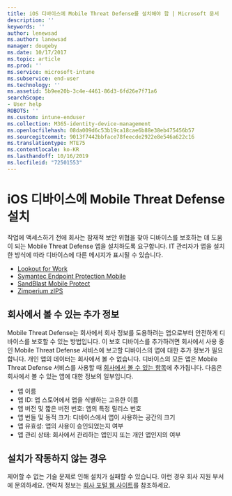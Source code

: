 ```yaml
---
title: iOS 디바이스에 Mobile Threat Defense를 설치해야 함 | Microsoft 문서
description: ''
keywords: ''
author: lenewsad
ms.author: lanewsad
manager: dougeby
ms.date: 10/17/2017
ms.topic: article
ms.prod: ''
ms.service: microsoft-intune
ms.subservice: end-user
ms.technology: ''
ms.assetid: 5b9ee20b-3c4e-4461-86d3-6fd26e7f71a6
searchScope:
- User help
ROBOTS: ''
ms.custom: intune-enduser
ms.collection: M365-identity-device-management
ms.openlocfilehash: 08da009d6c53b19ca18cae6b88e38eb475456b57
ms.sourcegitcommit: 9013f7442bbface78feecde2922e8e546a622c16
ms.translationtype: MTE75
ms.contentlocale: ko-KR
ms.lasthandoff: 10/16/2019
ms.locfileid: "72501553"
---
```

# <a name="install-mobile-threat-defense-on-your-ios-device"></a>iOS 디바이스에 Mobile Threat Defense 설치


작업에 액세스하기 전에 회사는 잠재적 보안 위협을 찾아 디바이스를 보호하는 데 도움이 되는 Mobile Threat Defense 앱을 설치하도록 요구합니다. IT 관리자가 앱을 설치한 방식에 따라 디바이스에 다른 메시지가 표시될 수 있습니다.


* [Lookout for Work](you-are-prompted-to-install-lookout-for-work-ios.md)
* [Symantec Endpoint Protection Mobile](you-are-prompted-to-install-skycure-ios.md)
* [SandBlast Mobile Protect](you-are-prompted-to-install-sandblast-ios.md)
* [Zimperium zIPS](you-are-prompted-to-install-zips-ios.md)

## <a name="additional-information-your-company-can-see"></a>회사에서 볼 수 있는 추가 정보

Mobile Threat Defense는 회사에서 회사 정보를 도용하려는 앱으로부터 안전하게 디바이스를 보호할 수 있는 방법입니다. 이 보호 디바이스를 추가하려면 회사에서 사용 중인 Mobile Threat Defense 서비스에 보고할 디바이스의 앱에 대한 추가 정보가 필요합니다. 개인 앱의 데이터는 회사에서 볼 수 없습니다. 디바이스의 모든 앱은 Mobile Threat Defense 서비스를 사용할 때 [회사에서 볼 수 있는 항목](what-info-can-your-company-see-when-you-enroll-your-device-in-intune.md)에 추가됩니다. 다음은 회사에서 볼 수 있는 앱에 대한 정보의 일부입니다.

* 앱 이름
* 앱 ID: 앱 스토어에서 앱을 식별하는 고유한 이름
* 앱 버전 및 짧은 버전 번호: 앱의 특정 릴리스 번호
* 앱 번들 및 동적 크기: 디바이스에서 앱이 사용하는 공간의 크기
* 앱 유효성: 앱의 사용이 승인되었는지 여부
* 앱 관리 상태: 회사에서 관리하는 앱인지 또는 개인 앱인지의 여부

## <a name="if-the-installation-doesnt-work"></a>설치가 작동하지 않는 경우

제어할 수 없는 기술 문제로 인해 설치가 실패할 수 있습니다. 이런 경우 회사 지원 부서에 문의하세요. 연락처 정보는 [회사 포털 웹 사이트](https://go.microsoft.com/fwlink/?linkid=2010980)를 참조하세요.
